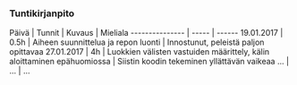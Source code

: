 ### Tuntikirjanpito

Päivä | Tunnit | Kuvaus | Mieliala
--------------- | ----- | ------
19.01.2017 | 0.5h | Aiheen suunnittelua ja repon luonti | Innostunut, peleistä paljon opittavaa
27.01.2017 | 4h | Luokkien välisten vastuiden määrittely, kälin aloittaminen epähuomiossa | Siistin koodin tekeminen yllättävän vaikeaa
... | ... | ...
